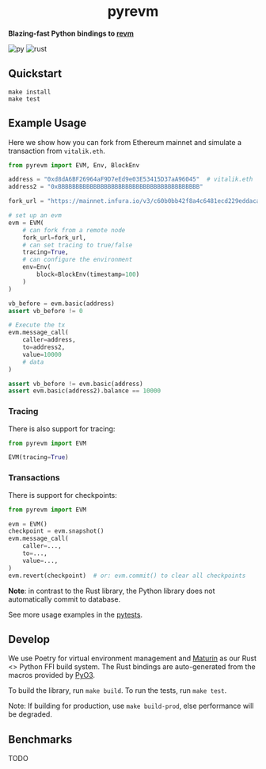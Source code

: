 # <h1 align="center"> pyrevm </h1>

**Blazing-fast Python bindings to [revm](https://github.com/bluealloy/revm/)**

![py](https://github.com/gakonst/pyrevm/workflows/py/badge.svg)
![rust](https://github.com/gakonst/pyrevm/workflows/rust/badge.svg)

## Quickstart

```
make install
make test
```

## Example Usage

Here we show how you can fork from Ethereum mainnet and simulate
a transaction from `vitalik.eth`.

```python
from pyrevm import EVM, Env, BlockEnv

address = "0xd8dA6BF26964aF9D7eEd9e03E53415D37aA96045"  # vitalik.eth
address2 = "0xBBBBBBBBBBBBBBBBBBBBBBBBBBBBBBBBBBBBBBBB"

fork_url = "https://mainnet.infura.io/v3/c60b0bb42f8a4c6481ecd229eddaca27"

# set up an evm
evm = EVM(
    # can fork from a remote node
    fork_url=fork_url,
    # can set tracing to true/false
    tracing=True,
    # can configure the environment
    env=Env(
        block=BlockEnv(timestamp=100)
    )
)

vb_before = evm.basic(address)
assert vb_before != 0

# Execute the tx
evm.message_call(
    caller=address,
    to=address2,
    value=10000
    # data
)

assert vb_before != evm.basic(address)
assert evm.basic(address2).balance == 10000
```

### Tracing
There is also support for tracing:
```python
from pyrevm import EVM

EVM(tracing=True)
```

### Transactions

There is support for checkpoints:

```python
from pyrevm import EVM

evm = EVM()
checkpoint = evm.snapshot()
evm.message_call(
    caller=...,
    to=...,
    value=...,
)
evm.revert(checkpoint)  # or: evm.commit() to clear all checkpoints
```

**Note**: in contrast to the Rust library, the Python library does not automatically commit to database.

See more usage examples in the [pytests](./pytest/test.py).

## Develop

We use Poetry for virtual environment management and [Maturin](https://github.com/PyO3/maturin) as our Rust <> Python FFI build system. The Rust bindings are auto-generated from the macros provided by [PyO3](https://pyo3.rs/v0.17.1/).

To build the library, run `make build`. To run the tests, run `make test`.

Note: If building for production, use `make build-prod`, else performance will be degraded.

## Benchmarks

TODO
